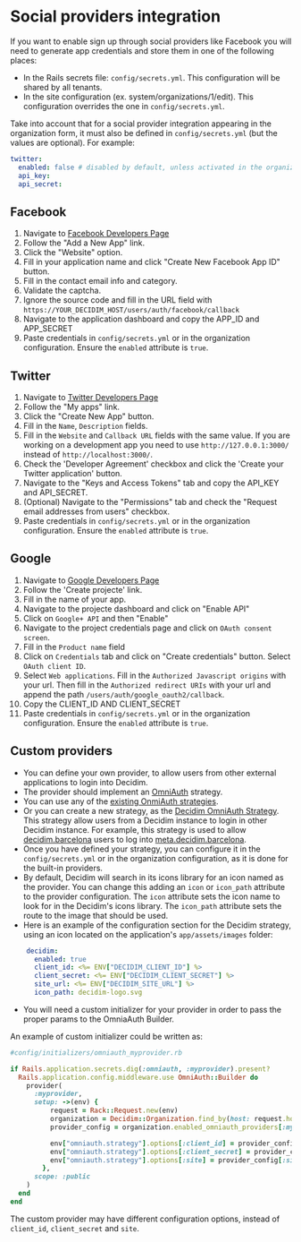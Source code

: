 # Social providers integration

If you want to enable sign up through social providers like Facebook you will need to generate app credentials and store them in one of the following places:

- In the Rails secrets file: `config/secrets.yml`. This configuration will be shared by all tenants.
- In the site configuration (ex. system/organizations/1/edit). This configuration overrides the one in `config/secrets.yml`.

Take into account that for a social provider integration appearing in the organization form, it must also be defined in `config/secrets.yml` (but the values are optional). For example:

```yaml
twitter:
  enabled: false # disabled by default, unless activated in the organization
  api_key:
  api_secret:
```

## Facebook

1. Navigate to [Facebook Developers Page](https://developers.facebook.com/)
1. Follow the "Add a New App" link.
1. Click the "Website" option.
1. Fill in your application name and click "Create New Facebook App ID" button.
1. Fill in the contact email info and category.
1. Validate the captcha.
1. Ignore the source code and fill in the URL field with `https://YOUR_DECIDIM_HOST/users/auth/facebook/callback`
1. Navigate to the application dashboard and copy the APP_ID and APP_SECRET
1. Paste credentials in `config/secrets.yml` or in the organization configuration. Ensure the `enabled` attribute is `true`.

## Twitter

1. Navigate to [Twitter Developers Page](https://dev.twitter.com/)
1. Follow the "My apps" link.
1. Click the "Create New App" button.
1. Fill in the `Name`, `Description` fields.
1. Fill in the `Website` and `Callback URL` fields with the same value. If you are working on a development app you need to use `http://127.0.0.1:3000/` instead of `http://localhost:3000/`.
1. Check the 'Developer Agreement' checkbox and click the 'Create your Twitter application' button.
1. Navigate to the "Keys and Access Tokens" tab and copy the API_KEY and API_SECRET.
1. (Optional) Navigate to the "Permissions" tab and check the "Request email addresses from users" checkbox.
1. Paste credentials in `config/secrets.yml` or in the organization configuration. Ensure the `enabled` attribute is `true`.

## Google

1. Navigate to [Google Developers Page](https://console.developers.google.com)
1. Follow the 'Create projecte' link.
1. Fill in the name of your app.
1. Navigate to the projecte dashboard and click on "Enable API"
1. Click on `Google+ API` and then "Enable"
1. Navigate to the project credentials page and click on `OAuth consent screen`.
1. Fill in the `Product name` field
1. Click on `Credentials` tab and click on "Create credentials" button. Select `OAuth client ID`.
1. Select `Web applications`. Fill in the `Authorized Javascript origins` with your url. Then fill in the `Authorized redirect URIs` with your url and append the path `/users/auth/google_oauth2/callback`.
1. Copy the CLIENT_ID AND CLIENT_SECRET
1. Paste credentials in `config/secrets.yml` or in the organization configuration. Ensure the `enabled` attribute is `true`.

## Custom providers

- You can define your own provider, to allow users from other external applications to login into Decidim.
- The provider should implement an [OmniAuth](https://github.com/omniauth/omniauth) strategy.
- You can use any of the [existing OnmiAuth strategies](https://github.com/omniauth/omniauth/wiki/List-of-Strategies).
- Or you can create a new strategy, as the [Decidim OmniAuth Strategy](https://github.com/decidim/omniauth-decidim). This strategy allow users from a Decidim instance to login in other Decidim instance. For example, this strategy is used to allow [decidim.barcelona](https://decidim.barcelona) users to log into [meta.decidim.barcelona](https://meta.decidim.barcelona).
- Once you have defined your strategy, you can configure it in the `config/secrets.yml` or in the organization configuration, as it is done for the built-in providers.
- By default, Decidim will search in its icons library for an icon named as the provider. You can change this adding an `icon` or `icon_path` attribute to the provider configuration. The `icon` attribute sets the icon name to look for in the Decidim's icons library. The `icon_path` attribute sets the route to the image that should be used.
- Here is an example of the configuration section for the Decidim strategy, using an icon located on the application's `app/assets/images` folder:

```yaml
    decidim:
      enabled: true
      client_id: <%= ENV["DECIDIM_CLIENT_ID"] %>
      client_secret: <%= ENV["DECIDIM_CLIENT_SECRET"] %>
      site_url: <%= ENV["DECIDIM_SITE_URL"] %>
      icon_path: decidim-logo.svg
```

- You will need a custom initializer for your provider in order to pass the proper params to the OmniaAuth Builder.

An example of custom initializer could be written as:

```ruby
#config/initializers/omniauth_myprovider.rb

if Rails.application.secrets.dig(:omniauth, :myprovider).present?
  Rails.application.config.middleware.use OmniAuth::Builder do
    provider(
      :myprovider,
      setup: ->(env) {
          request = Rack::Request.new(env)
          organization = Decidim::Organization.find_by(host: request.host)
          provider_config = organization.enabled_omniauth_providers[:myprovider]

          env["omniauth.strategy"].options[:client_id] = provider_config[:client_id]
          env["omniauth.strategy"].options[:client_secret] = provider_config[:client_secret]
          env["omniauth.strategy"].options[:site] = provider_config[:site_url]
        },
      scope: :public
    )
  end
end
```

The custom provider may have different configuration options, instead of `client_id`, `client_secret` and `site`.
